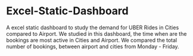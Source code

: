 # Excel-Static-Dashboard
A excel static dashboard to study the demand for UBER Rides in Cities compared to Airport.
We studied in this dashboard, the time when are the bookings are most active in Cities and Airport. 
We compared the total number of bookings, between airport and cities from Monday - Friday.
